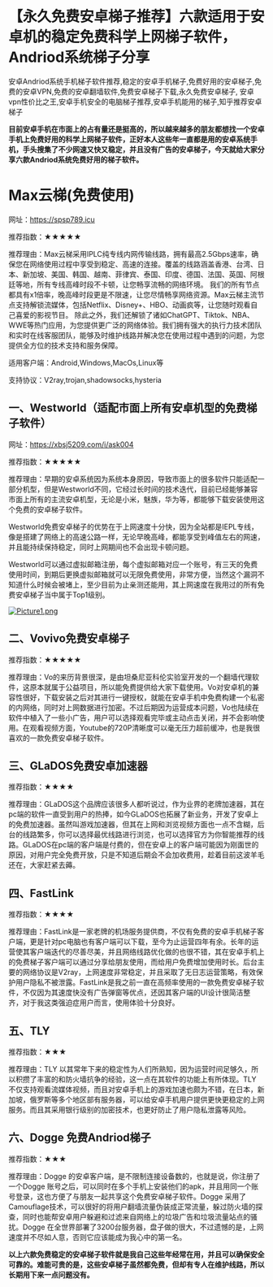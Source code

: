 # 【永久免费安卓梯子推荐】六款适用于安卓机的稳定免费科学上网梯子软件，Andriod系统梯子分享



安卓Andriod系统手机梯子软件推荐,稳定的安卓手机梯子,免费好用的安卓梯子,免费的安卓VPN,免费的安卓翻墙软件,免费安卓梯子下载,永久免费安卓梯子, 安卓vpn性价比之王,安卓手机安全的电脑梯子推荐,安卓手机能用的梯子,知乎推荐安卓梯子

**目前安卓手机在市面上的占有量还是挺高的，所以越来越多的朋友都想找一个安卓手机上免费好用的科学上网梯子软件，正好本人这些年一直都是用的安卓系统手机，手头搜集了不少网速又快又稳定，并且没有广告的安卓梯子，今天就给大家分享六款Andriod系统免费好用的梯子软件。**



# Max云梯(免费使用)

网址：https://spsp789.icu

推荐指数：★★★★★

推荐理由：Max云梯采用IPLC纯专线内网传输线路，拥有最高2.5Gbps速率，确保您在网络使用过程中享受到稳定、高速的连接。覆盖的线路涵盖香港、台湾、日本、新加坡、美国、韩国、越南、菲律宾、泰国、印度、德国、法国、英国、阿根廷等地，所有专线高峰时段不卡顿，让您畅享流畅的网络环境。
我们的所有节点都具有x1倍率，晚高峰时段更是不限速，让您尽情畅享网络资源。Max云梯主流节点支持解锁流媒体，包括Netflix、Disney+、HBO、动画疯等，让您随时观看自己喜爱的影视节目。
除此之外，我们还解锁了诸如ChatGPT、Tiktok、NBA、WWE等热门应用，为您提供更广泛的网络体验。我们拥有强大的执行力技术团队和实时在线客服团队，能够及时维护线路并解决您在使用过程中遇到的问题，为您提供全方位的技术支持和服务保障。

适用客户端：Android,Windows,MacOs,Linux等

支持协议：V2ray,trojan,shadowsocks,hysteria



## 一、Westworld（适配市面上所有安卓机型的免费梯子软件）



网址：https://xbsj5209.com/i/ask004

推荐指数：★★★★★

推荐理由：早期的安卓系统因为系统本身原因，导致市面上的很多软件只能适配一部分机型，但是Westworld不同，它经过长时间的技术迭代，目前已经能够兼容市面上所有的主流安卓机型，无论是小米，魅族，华为等，都能够下载安装使用这个免费的安卓梯子软件。

Westworld免费安卓梯子的优势在于上网速度十分快，因为全站都是IEPL专线，像是搭建了网络上的高速公路一样，无论早晚高峰，都能享受到峰值左右的网速，并且能持续保持稳定，同时上网期间也不会出现卡顿问题。

Westworld可以通过虚拟邮箱注册，每个虚拟邮箱对应一个账号，有三天的免费使用时间，到期后更换虚拟邮箱就可以无限免费使用，非常方便，当然这个漏洞不知道什么时候会被堵上，至少目前为止亲测还能用，其上网速度在我用过的所有免费安卓梯子当中属于Top1级别。

[![Picture1.png](https://camo.githubusercontent.com/5e60c1d4681076bb6fe2db427ce0c52c319f783908abffe6ab48ee833e1b884b/68747470733a2f2f73322e6c6f6c692e6e65742f323032332f30342f32352f3556426a75456170646347666b726d2e706e67)](https://camo.githubusercontent.com/5e60c1d4681076bb6fe2db427ce0c52c319f783908abffe6ab48ee833e1b884b/68747470733a2f2f73322e6c6f6c692e6e65742f323032332f30342f32352f3556426a75456170646347666b726d2e706e67)

## 二、Vovivo免费安卓梯子



推荐指数：★★★★★

推荐理由：Vo的来历背景很深，是由坦桑尼亚科伦实验室开发的一个翻墙代理软件，这原本就属于公益项目，所以能免费提供给大家下载使用。Vo对安卓机的兼容性很好，下载安装之后对其进行一键授权，就能在安卓手机中免费构建一个私密的内网络，同时对上网数据进行加密。不过后期因为运营成本问题，Vo也陆续在软件中植入了一些小广告，用户可以选择观看完毕或主动点击关闭，并不会影响使用。在观看视频方面，Youtube的720P清晰度可以毫无压力超前缓冲，也是我很喜欢的一款免费安卓梯子软件。

## 三、GLaDOS免费安卓加速器



推荐指数：★★★★

推荐理由：GLaDOS这个品牌应该很多人都听说过，作为业界的老牌加速器，其在pc端的软件一直受到用户的热捧，如今GLaDOS也拓展了新业务，开发了安卓上的免费加速器。虽然叫游戏加速器，但其在上网和浏览视频方面也一点不含糊，后台的线路繁多，你可以选择最优线路进行浏览，也可以选择官方为你智能推荐的线路。GLaDOS在pc端的客户端是付费的，但在安卓上的客户端可能因为刚面世的原因，对用户完全免费开放，只是不知道后期会不会加收费用，趁着目前这波羊毛还在，大家赶紧去薅。

## 四、FastLink



推荐指数：★★★★

推荐理由：FastLink是一家老牌的机场服务提供商，不仅有免费的安卓手机梯子客户端，更是针对pc电脑也有客户端可以下载，至今为止运营四年有余。长年的运营使其客户端迭代的尽善尽美，并且网络线路优化做的也很不错，其在安卓手机上的免费梯子客户端可以通过分享给朋友使用，而给用户免费增加使用时长。后台主要的网络协议是V2ray，上网速度非常稳定，并且采取了无日志运营策略，有效保护用户隐私不被泄露。FastLink是我之前一直在高频率使用的一款免费安卓梯子软件，不仅因为其速度快没有广告弹窗等优点，还因其客户端的UI设计很简洁整齐，对于我这类强迫症用户而言，使用体验十分良好。

## 五、TLY



推荐指数：★★★

推荐理由：TLY 以其常年下来的稳定性为人们所熟知，因为运营时间足够久，所以积攒了丰富的和防火墙抗争的经验，这一点在其软件的功能上有所体现。TLY 不仅支持观看流媒体视频，而且对安卓手机上的游戏加速也颇为不错，在日本，新加坡，俄罗斯等多个地区部有服务器，可以给安卓手机用户提供更快更稳定的上网服务。而且其采用银行级别的加密技术，也更好防止了用户隐私泄露等风险。

## 六、Dogge 免费Andriod梯子



推荐指数：★★★

推荐理由：Dogge 的安卓客户端，是不限制连接设备数的，也就是说，你注册了一个Dogge 账号之后，可以同时在多个手机上安装他们的apk，并且用同一个账号登录，这也方便了与朋友一起共享这个免费安卓梯子软件。Dogge 采用了Camouflage技术，可以很好的将用户翻墙流量伪装成正常流量，躲过防火墙的探查，同时也能帮安卓用户躲避和过滤来自网络上的垃圾广告和垃圾流量站点的骚扰。Dogge 在全世界部署了3200台服务器，盘子做的很大，不过遗憾的是，上网速度并不尽如人意，否则它应该能成为我心中的第一名。

**以上六款免费稳定的安卓梯子软件就是我自己这些年经常在用，并且可以确保安全可靠的。难能可贵的是，这些安卓梯子虽然都免费，但却有专人在维护线路，所以长期用下来一点问题没有。**
